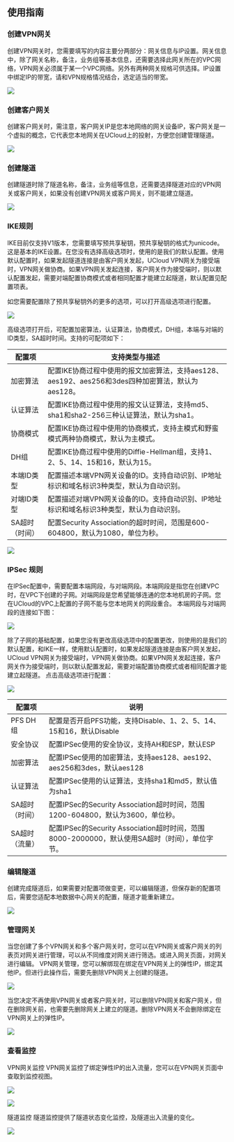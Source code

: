 

## 使用指南

### 创建VPN网关

创建VPN网关时，您需要填写的内容主要分两部分：网关信息与IP设置。网关信息中，除了网关名称，备注，业务组等基本信息，还需要选择此网关所在的VPC网络，VPN网关必须属于某一个VPC网络。另外有两种网关规格可供选择。IP设置中绑定IP的带宽，请和VPN规格情况结合，选定适当的带宽。

![](/images/创建2.png)

### 创建客户网关

创建客户网关时，需注意，客户网关IP是您本地网络的网关设备IP，客户网关是一个虚拟的概念，它代表您本地网关在UCloud上的投射，方便您创建管理隧道。

![](/images/客户创建2.png)

### 创建隧道

创建隧道时除了隧道名称，备注，业务组等信息，还需要选择隧道对应的VPN网关或客户网关，如果没有创建VPN网关或客户网关，则不能建立隧道。

![](/images/隧道创建1.png)

### IKE规则

IKE目前仅支持V1版本，您需要填写预共享秘钥，预共享秘钥的格式为unicode。这是基本的IKE设置。在您没有选择高级选项时，使用的是我们的默认配置。使用默认配置时，如果发起隧道连接是由客户网关发起，UCloud
VPN网关为接受端时，VPN网关做协商。如果VPN网关发起连接，客户网关作为接受端时，则以默认配置发起，需要对端配置协商模式或者相同配置才能建立起隧道，默认配置见配置项表。

如您需要配置除了预共享秘钥外的更多的选项，可以打开高级选项进行配置。

![](/images/隧道创建ike.png)

高级选项打开后，可配置加密算法，认证算法，协商模式，DH组，本端与对端的ID类型，SA超时时间。支持的可配项如下：

| 配置项      | 支持类型与描述                                                          |
| -------- | ---------------------------------------------------------------- |
| 加密算法     | 配置IKE协商过程中使用的报文加密算法，支持aes128、aes192、aes256和3des四种加密算法，默认为aes128。 |
| 认证算法     | 配置IKE协商过程中使用的报文认证算法，支持md5、sha1和sha2-256三种认证算法，默认为sha1。           |
| 协商模式     | 配置IKE协商过程中使用的协商模式，支持主模式和野蛮模式两种协商模式，默认为主模式。                       |
| DH组      | 配置IKE协商过程中使用的Diffie-Hellman组，支持1、2、5、14、15和16，默认为15。             |
| 本端ID类型   | 配置描述本端VPN网关设备的ID。支持自动识别、IP地址标识和域名标识3种类型，默认为自动识别。                 |
| 对端ID类型   | 配置描述对端VPN网关设备的ID。支持自动识别、IP地址标识和域名标识3种类型，默认为自动识别。                 |
| SA超时（时间） | 配置Security Association的超时时间，范围是600-604800，默认为1080，单位为秒。          |

![](/images/ike高级.png)

### IPSec 规则

在IPSec配置中，需要配置本端网段，与对端网段。本端网段是指您在创建VPC时，在VPC下创建的子网。对端网段是您希望能够连通的您本地机房的子网。您在UCloud的VPC上配置的子网不能与您本地网关的网段重合。
本端网段与对端网段的连接如下图：

![](/images/隧道创建ipsec.png)

除了子网的基础配置，如果您没有更改高级选项中的配置更改，则使用的是我们的默认配置，和IKE一样，使用默认配置时，如果发起隧道连接是由客户网关发起，UCloud
VPN网关为接受端时，VPN网关做协商。如果VPN网关发起连接，客户网关作为接受端时，则以默认配置发起，需要对端配置协商模式或者相同配置才能建立起隧道。
点击高级选项进行配置：

![](/images/ipsec高级.png)

| 配置项      | 说明                                                                 |
| -------- | ------------------------------------------------------------------ |
| PFS DH组  | 配置是否开启PFS功能，支持Disable、1、2、5、14、15和16，默认Disable                     |
| 安全协议     | 配置IPSec使用的安全协议，支持AH和ESP，默认ESP                                      |
| 加密算法     | 配置IPSec使用的加密算法，支持aes128、aes192、aes256和3des，默认aes128                |
| 认证算法     | 配置IPSec使用的认证算法，支持sha1和md5，默认值为sha1                                 |
| SA超时（时间） | 配置IPSec的Security Association超时时间，范围1200-604800，默认为3600，单位秒。        |
| SA超时（流量） | 配置IPSec的Security Association超时时间，范围8000-2000000，默认使用SA超时（时间），单位字节。 |

### 编辑隧道

创建完成隧道后，如果需要对配置项做变更，可以编辑隧道，但保存新的配置项后，需要您适配本地数据中心网关的配置，隧道才能重新建立。

![](/images/编辑隧道.png)

### 管理网关

当您创建了多个VPN网关和多个客户网关时，您可以在VPN网关或客户网关的列表页对网关进行管理，可以从不同维度对网关进行筛选。或进入网关页面，对网关进行编辑。
VPN网关管理，您可以解绑现在绑定在VPN网关上的弹性IP，绑定其他IP。但进行此操作后，需要先删除VPN网关上创建的隧道。

![](/images/解绑ip.png)

当您决定不再使用VPN网关或者客户网关时，可以删除VPN网关和客户网关，但在删除网关前，也需要先删除网关上建立的隧道。删除VPN网关不会删除绑定在VPN网关上的弹性IP。

![](/images/删除网关.png)

### 查看监控

VPN网关监控 VPN网关监控了绑定弹性IP的出入流量，您可以在VPN网关页面中查取到监控视图。

![](/images/vpn监控1.png)

![](/images/vpn监控2.png)

隧道监控 隧道监控提供了隧道状态变化监控，及隧道出入流量的变化。

![](/images/隧道监控1.png)
